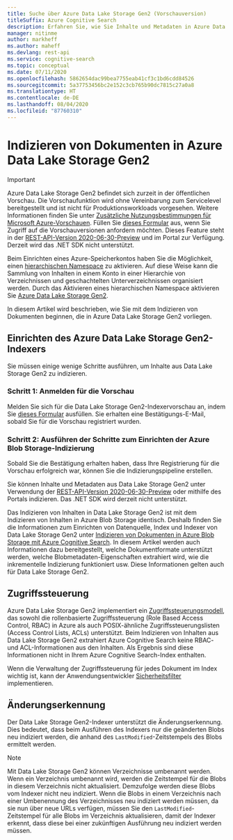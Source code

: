 ```yaml
---
title: Suche über Azure Data Lake Storage Gen2 (Vorschauversion)
titleSuffix: Azure Cognitive Search
description: Erfahren Sie, wie Sie Inhalte und Metadaten in Azure Data Lake Storage Gen2 indizieren. Dieses Feature befindet sich zurzeit in der öffentlichen Vorschau.
manager: nitinme
author: markheff
ms.author: maheff
ms.devlang: rest-api
ms.service: cognitive-search
ms.topic: conceptual
ms.date: 07/11/2020
ms.openlocfilehash: 5862654dac99bea7755eab41cf3c1bd6cdd84526
ms.sourcegitcommit: 5a37753456bc2e152c3cb765b90dc7815c27a0a8
ms.translationtype: HT
ms.contentlocale: de-DE
ms.lasthandoff: 08/04/2020
ms.locfileid: "87760310"
---
```

# <a name="indexing-documents-in-azure-data-lake-storage-gen2"></a>Indizieren von Dokumenten in Azure Data Lake Storage Gen2

> [!IMPORTANT] 
> Azure Data Lake Storage Gen2 befindet sich zurzeit in der öffentlichen Vorschau. Die Vorschaufunktion wird ohne Vereinbarung zum Servicelevel bereitgestellt und ist nicht für Produktionsworkloads vorgesehen. Weitere Informationen finden Sie unter [Zusätzliche Nutzungsbestimmungen für Microsoft Azure-Vorschauen](https://azure.microsoft.com/support/legal/preview-supplemental-terms/). Füllen Sie [dieses Formular](https://aka.ms/azure-cognitive-search/indexer-preview) aus, wenn Sie Zugriff auf die Vorschauversionen anfordern möchten. Dieses Feature steht in der [REST-API-Version 2020-06-30-Preview](search-api-preview.md) und im Portal zur Verfügung. Derzeit wird das .NET SDK nicht unterstützt.


Beim Einrichten eines Azure-Speicherkontos haben Sie die Möglichkeit, einen [hierarchischen Namespace](https://docs.microsoft.com/azure/storage/blobs/data-lake-storage-namespace) zu aktivieren. Auf diese Weise kann die Sammlung von Inhalten in einem Konto in einer Hierarchie von Verzeichnissen und geschachtelten Unterverzeichnissen organisiert werden. Durch das Aktivieren eines hierarchischen Namespace aktivieren Sie [Azure Data Lake Storage Gen2](https://docs.microsoft.com/azure/storage/blobs/data-lake-storage-introduction).

In diesem Artikel wird beschrieben, wie Sie mit dem Indizieren von Dokumenten beginnen, die in Azure Data Lake Storage Gen2 vorliegen.

## <a name="set-up-azure-data-lake-storage-gen2-indexer"></a>Einrichten des Azure Data Lake Storage Gen2-Indexers

Sie müssen einige wenige Schritte ausführen, um Inhalte aus Data Lake Storage Gen2 zu indizieren.

### <a name="step-1-sign-up-for-the-preview"></a>Schritt 1: Anmelden für die Vorschau

Melden Sie sich für die Data Lake Storage Gen2-Indexervorschau an, indem Sie [dieses Formular](https://aka.ms/azure-cognitive-search/indexer-preview) ausfüllen. Sie erhalten eine Bestätigungs-E-Mail, sobald Sie für die Vorschau registriert wurden.

### <a name="step-2-follow-the-azure-blob-storage-indexing-setup-steps"></a>Schritt 2: Ausführen der Schritte zum Einrichten der Azure Blob Storage-Indizierung

Sobald Sie die Bestätigung erhalten haben, dass Ihre Registrierung für die Vorschau erfolgreich war, können Sie die Indizierungspipeline erstellen.

Sie können Inhalte und Metadaten aus Data Lake Storage Gen2 unter Verwendung der [REST-API-Version 2020-06-30-Preview](search-api-preview.md) oder mithilfe des Portals indizieren. Das .NET SDK wird derzeit nicht unterstützt.

Das Indizieren von Inhalten in Data Lake Storage Gen2 ist mit dem Indizieren von Inhalten in Azure Blob Storage identisch. Deshalb finden Sie die Informationen zum Einrichten von Datenquelle, Index und Indexer von Data Lake Storage Gen2 unter [Indizieren von Dokumenten in Azure Blob Storage mit Azure Cognitive Search](search-howto-indexing-azure-blob-storage.md). In diesem Artikel werden auch Informationen dazu bereitgestellt, welche Dokumentformate unterstützt werden, welche Blobmetadaten-Eigenschaften extrahiert wird, wie die inkrementelle Indizierung funktioniert usw. Diese Informationen gelten auch für Data Lake Storage Gen2.

## <a name="access-control"></a>Zugriffssteuerung

Azure Data Lake Storage Gen2 implementiert ein [Zugriffssteuerungsmodell](https://docs.microsoft.com/azure/storage/blobs/data-lake-storage-access-control), das sowohl die rollenbasierte Zugriffssteuerung (Role Based Access Control, RBAC) in Azure als auch POSIX-ähnliche Zugriffssteuerungslisten (Access Control Lists, ACLs) unterstützt. Beim Indizieren von Inhalten aus Data Lake Storage Gen2 extrahiert Azure Cognitive Search keine RBAC- und ACL-Informationen aus den Inhalten. Als Ergebnis sind diese Informationen nicht in Ihrem Azure Cognitive Search-Index enthalten.

Wenn die Verwaltung der Zugriffssteuerung für jedes Dokument im Index wichtig ist, kann der Anwendungsentwickler [Sicherheitsfilter](https://docs.microsoft.com/azure/search/search-security-trimming-for-azure-search) implementieren.

## <a name="change-detection"></a>Änderungserkennung

Der Data Lake Storage Gen2-Indexer unterstützt die Änderungserkennung. Dies bedeutet, dass beim Ausführen des Indexers nur die geänderten Blobs neu indiziert werden, die anhand des `LastModified`-Zeitstempels des Blobs ermittelt werden.

> [!NOTE] 
> Mit Data Lake Storage Gen2 können Verzeichnisse umbenannt werden. Wenn ein Verzeichnis umbenannt wird, werden die Zeitstempel für die Blobs in diesem Verzeichnis nicht aktualisiert. Demzufolge werden diese Blobs vom Indexer nicht neu indiziert. Wenn die Blobs in einem Verzeichnis nach einer Umbenennung des Verzeichnisses neu indiziert werden müssen, da sie nun über neue URLs verfügen, müssen Sie den `LastModified`-Zeitstempel für alle Blobs im Verzeichnis aktualisieren, damit der Indexer erkennt, dass diese bei einer zukünftigen Ausführung neu indiziert werden müssen.
